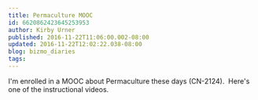 ```yaml
---
title: Permaculture MOOC
id: 6620862423645253953
author: Kirby Urner
published: 2016-11-22T11:06:00.002-08:00
updated: 2016-11-22T12:02:22.038-08:00
blog: bizmo_diaries
tags: 
---
```


I'm enrolled in a MOOC about Permaculture these days (CN-2124).  Here's one of the instructional videos.